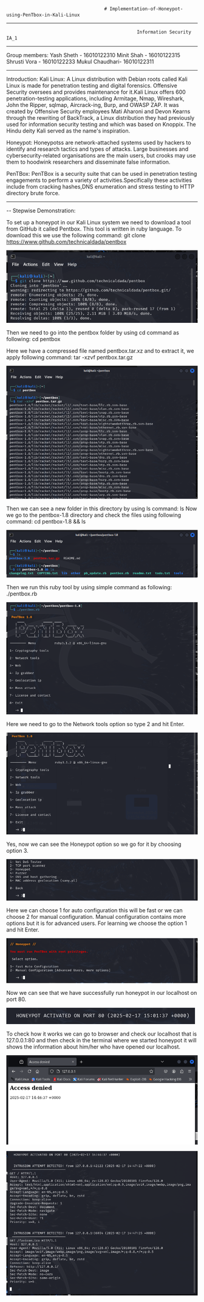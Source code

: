                                         # Implementation-of-Honeypot-using-PenTbox-in-Kali-Linux

---

                                                    Information Security IA_1

---

Group members:
Yash Sheth - 16010122310
Minit Shah - 16010122315
Shrusti Vora - 16010122233
Mukul Chaudhari- 16010122311

---

Introduction:
Kali Linux:
A Linux distribution with Debian roots called Kali Linux is made for penetration testing and digital forensics. Offensive Security oversees and provides maintenance for it.Kali Linux offers 600 penetration-testing applications, including Armitage, Nmap, Wireshark, John the Ripper, sqlmap, Aircrack-ing, Burp, and OWASP ZAP.
It was created by Offensive Security employees Mati Aharoni and Devon Kearns through the rewriting of BackTrack, a Linux distribution they had previously used for information security testing and which was based on Knoppix. The Hindu deity Kali served as the name's inspiration.

Honeypot:
Honeypotss are network-attached systems used by hackers to identify and research tactics and types of attacks. Large businesses and cybersecurity-related organisations are the main users, but crooks may use them to hoodwink researchers and disseminate false information.

PenTBox:
PenTBox is a security suite that can be used in penetration testing engagements to perform a variety of activities.Specifically these activities include from cracking hashes,DNS enumeration and stress testing to HTTP directory brute force.

---

--
Stepwise Demonstration:

To set up a honeypot in our Kali Linux system we need to download a tool from GitHub it called Pentbox. This tool is written in ruby language. To download this we use the following command: git clone https://www.github.com/technicaldada/pentbox

![1](/Demonstration-screenshots/1.png)

Then we need to go into the pentbox folder by using cd command as following:
cd pentbox

Here we have a compressed file named pentbox.tar.xz and to extract it, we apply following command:
tar -xzvf pentbox.tar.gz

![2](/Demonstration-screenshots/2.png)

Then we can see a new folder in this directory by using ls command:
ls
Now we go to the pentbox-1.8 directory and check the files using following command:
cd pentbox-1.8 && ls

![3](/Demonstration-screenshots/3.png)

Then we run this ruby tool by using simple command as following:
./pentbox.rb

![4](/Demonstration-screenshots/4.png)

Here we need to go to the Network tools option so type 2 and hit Enter.

![5](/Demonstration-screenshots/5.png)

Yes, now we can see the Honeypot option so we go for it by choosing option 3.

![6](/Demonstration-screenshots/6.png)

Here we can choose 1 for auto configuration this will be fast or we can choose 2 for manual configuration. Manual configuration contains more options but it is for advanced users. For learning we choose the option 1 and hit Enter.

![7](/Demonstration-screenshots/7.png)

Now we can see that we have successfully run honeypot in our localhost on port 80.

![8](/Demonstration-screenshots/8.png)

To check how it works we can go to browser and check our localhost that is 127.0.0.1:80 and then check in the terminal where we started honeypot it will shows the information about him/her who have opened our localhost.

![9](/Demonstration-screenshots/9.png)

![10](/Demonstration-screenshots/10.png)
